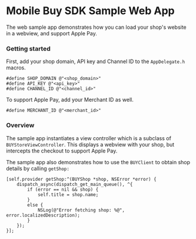 # Mobile Buy SDK Sample Web App

The web sample app demonstrates how you can load your shop's website in a webview, and support Apple Pay.

### Getting started

First, add your shop domain, API key and Channel ID to the `AppDelegate.h` macros.

	#define SHOP_DOMAIN @"<shop_domain>"
	#define API_KEY @"<api_key>"
	#define CHANNEL_ID @"<channel_id>"
	
To support Apple Pay, add your Merchant ID as well.

	#define MERCHANT_ID @"<merchant_id>"

### Overview

The sample app instantiates a view controller which is a subclass of `BUYStoreViewController`.  This displays a webview with your shop, but intercepts the checkout to support Apple Pay.

The sample app also demonstrates how to use the `BUYClient` to obtain shop details by calling `getShop:`

    [self.provider getShop:^(BUYShop *shop, NSError *error) {
        dispatch_async(dispatch_get_main_queue(), ^{
            if (error == nil && shop) {
                self.title = shop.name;
            }
            else {
                NSLog(@"Error fetching shop: %@", error.localizedDescription);
            }
        });
    }];
